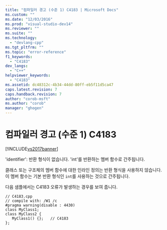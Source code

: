 ```yaml
---
title: "컴파일러 경고 (수준 1) C4183 | Microsoft Docs"
ms.custom: ""
ms.date: "12/03/2016"
ms.prod: "visual-studio-dev14"
ms.reviewer: ""
ms.suite: ""
ms.technology: 
  - "devlang-cpp"
ms.tgt_pltfrm: ""
ms.topic: "error-reference"
f1_keywords: 
  - "C4183"
dev_langs: 
  - "C++"
helpviewer_keywords: 
  - "C4183"
ms.assetid: dc48312c-4b34-44dd-80ff-eb5f11d5ca47
caps.latest.revision: 7
caps.handback.revision: 7
author: "corob-msft"
ms.author: "corob"
manager: "ghogen"
---
```

# 컴파일러 경고 (수준 1) C4183
[!INCLUDE[vs2017banner](../../assembler/inline/includes/vs2017banner.md)]

'identifier': 반환 형식이 없습니다. 'int'를 반환하는 멤버 함수로 간주됩니다.  
  
 클래스 또는 구조체의 멤버 함수에 대한 인라인 정의는 반환 형식을 사용하지 않습니다.  이 멤버 함수는 기본 반환 형식인 `int`를 사용하는 것으로 간주됩니다.  
  
 다음 샘플에서는 C4183 오류가 발생하는 경우를 보여 줍니다.  
  
```  
// C4183.cpp  
// compile with: /W1 /c  
#pragma warning(disable : 4430)  
class MyClass1;  
class MyClass2 {  
   MyClass1() {};   // C4183  
};  
```